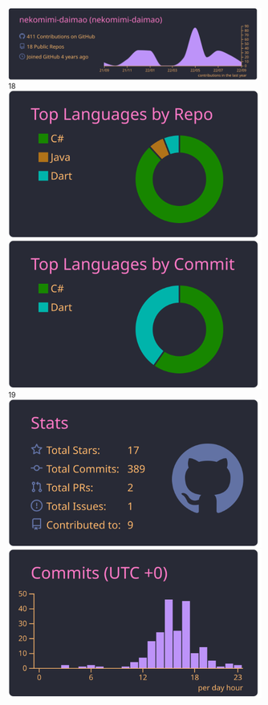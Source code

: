 [![](https://raw.githubusercontent.com/nekomimi-daimao/nekomimi-daimao/main/profile-summary-card-output/dracula/0-profile-details.svg)](https://github.com/vn7n24fzkq/github-profile-summary-cards)
18
[![](https://raw.githubusercontent.com/nekomimi-daimao/nekomimi-daimao/main/profile-summary-card-output/dracula/1-repos-per-language.svg)](https://github.com/vn7n24fzkq/github-profile-summary-cards) [![](https://raw.githubusercontent.com/nekomimi-daimao/nekomimi-daimao/main/profile-summary-card-output/dracula/2-most-commit-language.svg)](https://github.com/vn7n24fzkq/github-profile-summary-cards)
19
[![](https://raw.githubusercontent.com/nekomimi-daimao/nekomimi-daimao/main/profile-summary-card-output/dracula/3-stats.svg)](https://github.com/vn7n24fzkq/github-profile-summary-cards) [![](https://raw.githubusercontent.com/nekomimi-daimao/nekomimi-daimao/main/profile-summary-card-output/dracula/4-productive-time.svg)](https://github.com/vn7n24fzkq/github-profile-summary-cards)
